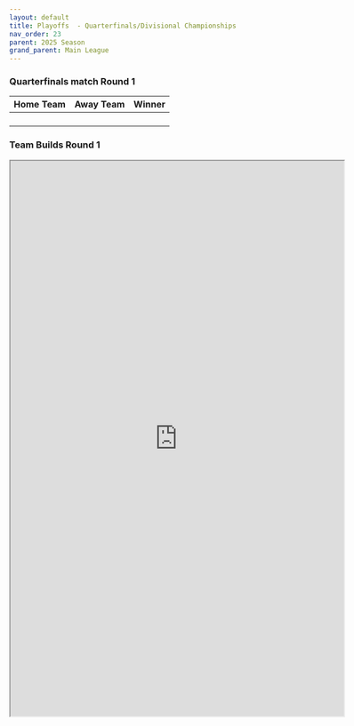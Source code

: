 ```yaml
---
layout: default
title: Playoffs  - Quarterfinals/Divisional Championships
nav_order: 23
parent: 2025 Season
grand_parent: Main League
---
```


### Quarterfinals match Round 1

| Home Team       | Away Team    | Winner       |
|:----------------|:-------------|:-------------|
|            |       |       |
|        |       |       |
|  |        |        |
|         |  |  |




### Team Builds Round 1


<iframe width=600 height=1000 scrolling="yes" src="https://docs.google.com/document/d/e/2PACX-1vReJfR7Q9FHCIqhaLrNpH68T0zDGOQC1lfvXPJSH2kTNeIJlyYQLvVHxwWZKxYgWA8TMD82wYVGb26o/pub?embedded=true"></iframe>